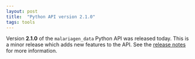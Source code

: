 ```yaml
---
layout: post
title:  "Python API version 2.1.0"
tags: tools
---
```


Version <strong>2.1.0</strong> of the `malariagen_data` Python API was
released today. This is a minor release which adds new features to the
API. See the [release
notes](https://github.com/malariagen/malariagen-data-python/releases/tag/v2.1.0)
for more information.
